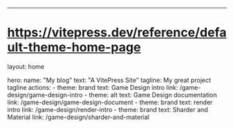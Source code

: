 ---
# https://vitepress.dev/reference/default-theme-home-page
layout: home

hero:
  name: "My blog"
  text: "A VitePress Site"
  tagline: My great project tagline
  actions:
    - theme: brand
      text: Game Design intro
      link: /game-design/game-design-intro
    - theme: alt
      text: Game Design documentation
      link: /game-design/game-design-document
    - theme: brand
      text: render intro
      link: /game-design/render-intro
    - theme: brand
      text: Sharder and Material
      link: /game-design/sharder-and-material





